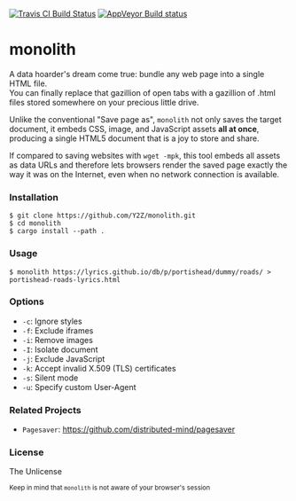 [![Travis CI Build Status](https://travis-ci.org/Y2Z/monolith.svg?branch=master)](https://travis-ci.org/Y2Z/monolith)
[![AppVeyor Build status](https://ci.appveyor.com/api/projects/status/ae7soyjih8jg2bv7/branch/master?svg=true)](https://ci.appveyor.com/project/snshn/monolith/branch/master)


# monolith

A data hoarder's dream come true: bundle any web page into a single HTML file.  
You can finally replace that gazillion of open tabs with a gazillion of .html files stored somewhere on your precious little drive.

Unlike the conventional "Save page as", `monolith` not only saves the target document, it embeds CSS, image, and JavaScript assets **all at once**, producing a single HTML5 document that is a joy to store and share.

If compared to saving websites with `wget -mpk`, this tool embeds all assets as data URLs and therefore lets browsers render the saved page exactly the way it was on the Internet, even when no network connection is available.

<!-- `This program works both on remote and local targets. -->

### Installation
    $ git clone https://github.com/Y2Z/monolith.git
    $ cd monolith
    $ cargo install --path .

### Usage
    $ monolith https://lyrics.github.io/db/p/portishead/dummy/roads/ > portishead-roads-lyrics.html

### Options
 - `-c`: Ignore styles
 - `-f`: Exclude iframes
 - `-i`: Remove images
 - `-I`: Isolate document
 - `-j`: Exclude JavaScript
 - `-k`: Accept invalid X.509 (TLS) certificates
 - `-s`: Silent mode
 - `-u`: Specify custom User-Agent

### Related Projects
 - `Pagesaver`: https://github.com/distributed-mind/pagesaver

### License
The Unlicense

<!-- Microtext -->
<sub>Keep in mind that `monolith` is not aware of your browser's session</sub>
